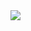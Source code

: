 <table width="100%"  border="0" cellpadding="0" cellspacing="0">
  <img align="left" src="https://github-readme-stats.vercel.app/api?username=aby&show_icons=true&title_color=FFFAFA&icon_color=FFFAFA&text_color=FFFAFA&bg_color=151515" />
</table>
